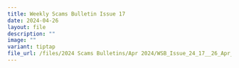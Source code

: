 ```yaml
---
title: Weekly Scams Bulletin Issue 17
date: 2024-04-26
layout: file
description: ""
image: ""
variant: tiptap
file_url: /files/2024 Scams Bulletins/Apr 2024/WSB_Issue_24_17__26_Apr_.pdf
---
```

